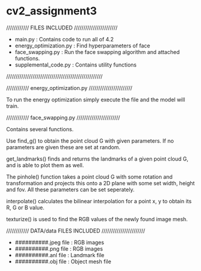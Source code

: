 # cv2_assignment3
//////////// FILES INCLUDED ///////////////////////

- main.py                    : Contains code to run all of 4.2
- energy_optimization.py     : Find hyperparameters of face
- face_swapping.py           : Run the face swapping algorithm and attached functions.
- supplemental_code.py       : Contains utility functions

///////////////////////////////////////////////////

//////////// energy_optimization.py ///////////////////////

To run the energy optimization simply execute the file and the model will train.

//////////// face_swapping.py ///////////////////////

Contains several functions.

Use find_g() to obtain the point cloud G with given parameters. If no parameters are given these
are set at random.

get_landmarks() finds and returns the landmarks of a given point cloud G, and is able to plot them 
as well.

The pinhole() function takes a point cloud G with some rotation and transformation and projects this
onto a 2D plane with some set width, height and fov. All these parameters can be set seperately.

interpolate() calculates the bilinear interpolation for a point x, y to obtain its R, G or B value.

texturize() is used to find the RGB values of the newly found image mesh.

//////////// DATA/data FILES INCLUDED ///////////////////////

- ##########.jpeg file       : RGB images
- ##########.png file        : RGB images
- ##########.anl file        : Landmark file
- ##########.obj file        : Object mesh file

